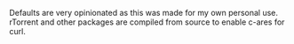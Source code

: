 Defaults are very opinionated as this was made for my own personal use. rTorrent and other packages are compiled from source to enable c-ares for curl.
